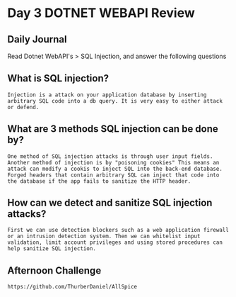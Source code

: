 # Day 3 DOTNET WEBAPI Review
## Daily Journal
Read Dotnet WebAPI's > SQL Injection, and answer the following questions
## What is SQL injection?
    Injection is a attack on your application database by inserting arbitrary SQL code into a db query. It is very easy to either attack or defend.

## What are 3 methods SQL injection can be done by?
    One method of SQL injection attacks is through user input fields. Another method of injection is by "poisoning cookies" This means an attack can modify a cookis to inject SQL into the back-end database. Forged headers that contain arbitrary SQL can inject that code into the database if the app fails to sanitize the HTTP header.

## How can we detect and sanitize SQL injection attacks?
    First we can use detection blockers such as a web application firewall or an intrusion detection system. Then we can whitelist input validation, limit account privileges and using stored procedures can help sanitize SQL injection.
## Afternoon Challenge
    https://github.com/ThurberDaniel/AllSpice
